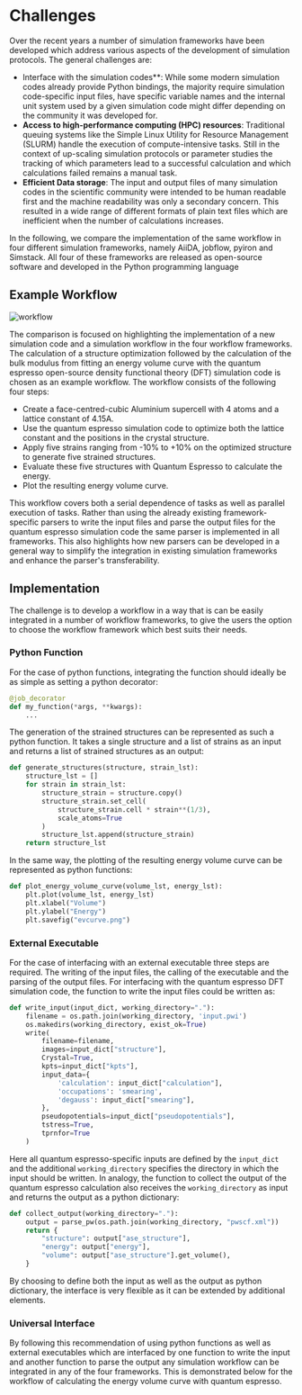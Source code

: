 # Challenges
Over the recent years a number of simulation frameworks have been developed which address various aspects of the development of simulation protocols. The general challenges are: 

* Interface with the simulation codes**: While some modern simulation codes already provide Python bindings, the majority require simulation code-specific input files, have specific variable names and the internal unit system used by a given simulation code might differ depending on the community it was developed for.
* **Access to high-performance computing (HPC) resources**: Traditional queuing systems like the Simple Linux Utility for Resource Management (SLURM) handle the execution of compute-intensive tasks. Still in the context of up-scaling simulation protocols or parameter studies the tracking of which parameters lead to a successful calculation and which calculations failed remains a manual task. 
* **Efficient Data storage**: The input and output files of many simulation codes in the scientific community were intended to be human readable first and the machine readability was only a secondary concern. This resulted in a wide range of different formats of plain text files which are inefficient when the number of calculations increases.

In the following, we compare the implementation of the same workflow in four different simulation frameworks, namely AiiDA, jobflow, pyiron and Simstack. All four of these frameworks are released as open-source software and developed in the Python programming language

## Example Workflow

![workflow](images/workflow.png)

The comparison is focused on highlighting the implementation of a new simulation code and a simulation workflow in the four workflow frameworks. The calculation of a structure optimization followed by the calculation of the bulk modulus from fitting an energy volume curve with the quantum espresso open-source density functional theory (DFT) simulation code is chosen as an example workflow. The workflow consists of the following four steps: 

* Create a face-centred-cubic Aluminium supercell with 4 atoms and a lattice constant of 4.15A.
* Use the quantum espresso simulation code to optimize both the lattice constant and the positions in the crystal structure.
* Apply five strains ranging from -10% to +10% on the optimized structure to generate five strained structures. 
* Evaluate these five structures with Quantum Espresso to calculate the energy.
* Plot the resulting energy volume curve.

This workflow covers both a serial dependence of tasks as well as parallel execution of tasks. Rather than using the already existing framework-specific parsers to write the input files and parse the output files for the quantum espresso simulation code the same parser is implemented in all frameworks. This also highlights how new parsers can be developed in a general way to simplify the integration in existing simulation frameworks and enhance the parser's transferability.

## Implementation
The challenge is to develop a workflow in a way that is can be easily integrated in a number of workflow frameworks, to give the users the option to choose the workflow framework which best suits their needs.

### Python Function
For the case of python functions, integrating the function should ideally be as simple as setting a python decorator: 
```python
@job_decorator
def my_function(*args, **kwargs):
    ...
```

The generation of the strained structures can be represented as such a python function. It takes a single structure and a list of strains as an input and returns a list of strained structures as an output: 
```python
def generate_structures(structure, strain_lst): 
    structure_lst = []
    for strain in strain_lst:
        structure_strain = structure.copy()
        structure_strain.set_cell(
            structure_strain.cell * strain**(1/3), 
            scale_atoms=True
        )
        structure_lst.append(structure_strain)
    return structure_lst
```

In the same way, the plotting of the resulting energy volume curve can be represented as python functions:
```python
def plot_energy_volume_curve(volume_lst, energy_lst):
    plt.plot(volume_lst, energy_lst)
    plt.xlabel("Volume")
    plt.ylabel("Energy")
    plt.savefig("evcurve.png")
```

### External Executable
For the case of interfacing with an external executable three steps are required. The writing of the input files, the calling of the executable and the parsing of the output files. For interfacing with the quantum espresso DFT simulation code, the function to write the input files could be written as: 
```python
def write_input(input_dict, working_directory="."):
    filename = os.path.join(working_directory, 'input.pwi')
    os.makedirs(working_directory, exist_ok=True)
    write(
        filename=filename, 
        images=input_dict["structure"], 
        Crystal=True, 
        kpts=input_dict["kpts"], 
        input_data={
            'calculation': input_dict["calculation"],
            'occupations': 'smearing',
            'degauss': input_dict["smearing"],
        }, 
        pseudopotentials=input_dict["pseudopotentials"],
        tstress=True, 
        tprnfor=True
    )
```

Here all quantum espresso-specific inputs are defined by the `input_dict` and the additional `working_directory` specifies the directory in which the input should be written. In analogy, the function to collect the output of the quantum espresso calculation also receives the `working_directory` as input and returns the output as a python dictionary:
```python
def collect_output(working_directory="."):
    output = parse_pw(os.path.join(working_directory, "pwscf.xml"))
    return {
        "structure": output["ase_structure"],
        "energy": output["energy"],
        "volume": output["ase_structure"].get_volume(),
    }
```

By choosing to define both the input as well as the output as python dictionary, the interface is very flexible as it can be extended by additional elements. 

### Universal Interface
By following this recommendation of using python functions as well as external executables which are interfaced by one function to write the input and another function to parse the output any simulation workflow can be integrated in any of the four frameworks. This is demonstrated below for the workflow of calculating the energy volume curve with quantum espresso. 
